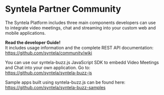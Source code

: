 # Syntela Partner Community
The Syntela Platform includes three main components developers can use to integrate video meetings, chat and streaming into your custom web and mobile applications.

**Read the developer Guide!** </br>
It includes usage information and the complete REST API documentation: </br>
https://github.com/syntela/community/wiki

You can use our syntela-buzz.js JavaScript SDK to embedd Video Meetings and Chat into your own application. Go to: </br>
https://github.com/syntela/syntela-buzz-js

Sample apps built using syntela-buzz.js can be found here: </br>
https://github.com/syntela/syntela-buzz-samples


